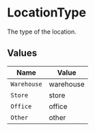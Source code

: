 # LocationType

The type of the location.


## Values

| Name        | Value       |
| ----------- | ----------- |
| `Warehouse` | warehouse   |
| `Store`     | store       |
| `Office`    | office      |
| `Other`     | other       |